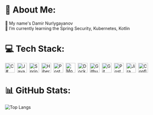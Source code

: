 # 💫 About Me:
🤝 My name's Damir Nurlygayanov<br>🌱 I’m currently learning the Spring Security, Kubernetes, Kotlin<br>

# 💻 Tech Stack:
<div style="display: flex; flex-wrap: wrap; gap: 4px; justify-content: left;">
  <img src="https://custom-icon-badges.demolab.com/badge/C%23-%23239120.svg?logo=cshrp&logoColor=white" height="32" alt="C#" style="margin-right: 4px">
  <img src="https://img.shields.io/badge/Java-007396?logo=java&logoColor=white" height="32" alt="Java" style="margin-right: 4px"> 
  <img src="https://img.shields.io/badge/Spring%20Boot-6DB33F?logo=springboot&logoColor=fff" height="32" alt="Spring Boot" style="margin-right: 4px">
  <img src="https://img.shields.io/badge/Hibernate-59666C?logo=hibernate&logoColor=fff" height="32" alt="Hibernate" style="margin-right: 4px">
  <img src="https://img.shields.io/badge/PostgreSQL-316192?logo=postgresql&logoColor=white" height="32" alt="PostgreSQL" style="margin-right: 4px">
  <img src="https://img.shields.io/badge/MongoDB-%234ea94b.svg?logo=mongodb&logoColor=white" height="32" alt="MongoDB" style="margin-right: 4px">
  <img src="https://img.shields.io/badge/Docker-2496ED?logo=docker&logoColor=white" height="32" alt="Docker" style="margin-right: 4px">
  <img src="https://img.shields.io/badge/GitHub_Actions-2088FF?logo=github-actions&logoColor=white" height="32" alt="Github Actions" style="margin-right: 4px">
  <img src="https://img.shields.io/badge/Git-F05032?logo=git&logoColor=fff" height="32" alt="Git" style="margin-right: 4px">
  <img src="https://img.shields.io/badge/Postman-FF6C37?logo=postman&logoColor=white" height="32" alt="Postman" style="margin-right: 4px">
  <img src="https://img.shields.io/badge/Jira-0052CC?logo=jira&logoColor=fff" height="32" alt="Jira" style="margin-right: 4px">
  <img src="https://img.shields.io/badge/Confluence-172B4D?logo=confluence&logoColor=fff" height="32" alt="Confluence" style="margin-right: 4px">
</div>

# 📊 GitHub Stats:
![Top Langs](https://github-readme-stats.vercel.app/api/top-langs/?username=l-salaga-l&theme=city_light&hide_border=true&include_all_commits=true&count_private=true&layout=compact&cache_seconds=0)
